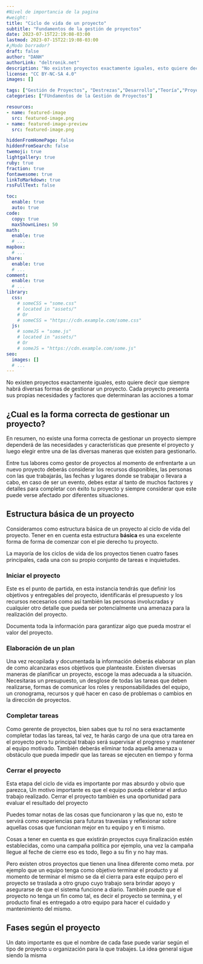 ```yaml
---
#Nivel de importancia de la pagina
#weight:
title: "Ciclo de vida de un proyecto"
subtitle: "Fundamentos de la gestión de proyectos"
date: 2023-07-15T22:19:08-03:00
lastmod: 2023-07-15T22:19:08-03:00
#¿Modo borrador?
draft: false
author: "DANH"
authorLink: "deltronik.net"
description: "No existen proyectos exactamente iguales, esto quiere decir que siempre habrá diversas formas de gestionar un proyecto. Cada proyecto presenta sus propias necesidades y factores que determinaran las acciones a tomar"
license: "CC BY-NC-SA 4.0"
images: []

tags: ["Gestión de Proyectos", "Destrezas","Desarrollo","Teoría","Proyecto","Fundamentos","Introducción"]
categories: ["FUndamentos de la Gestión de Proyectos"]

resources:
- name: featured-image
  src: featured-image.png
- name: featured-image-preview
  src: featured-image.png

hiddenFromHomePage: false
hiddenFromSearch: false
twemoji: true
lightgallery: true
ruby: true
fraction: true
fontawesome: true
linkToMarkdown: true
rssFullText: false

toc:
  enable: true
  auto: true
code:
  copy: true
  maxShownLines: 50
math:
  enable: true
  # ...
mapbox:
  # ...
share:
  enable: true
  # ...
comment:
  enable: true
  # ...
library:
  css:
    # someCSS = "some.css"
    # located in "assets/"
    # Or
    # someCSS = "https://cdn.example.com/some.css"
  js:
    # someJS = "some.js"
    # located in "assets/"
    # Or
    # someJS = "https://cdn.example.com/some.js"
seo:
  images: []
  # ...
---
```

No existen proyectos exactamente iguales, esto quiere decir que siempre habrá diversas formas de gestionar un proyecto. Cada proyecto presenta sus propias necesidades y factores que determinaran las acciones a tomar
<!--more-->

## ¿Cual es la forma correcta de gestionar un proyecto?

En resumen, no existe una forma correcta de gestionar un proyecto siempre dependerá de las necesidades y características que presente el proyecto y luego elegir entre una de las diversas maneras que existen para gestionarlo.

Entre tus labores como gestor de proyectos al momento de enfrentarte a un nuevo proyecto deberás considerar los recursos disponibles, las personas con las que trabajarás, las fechas y lugares donde se trabajar o llevara a cabo, en caso de ser un evento, debes estar al tanto de muchos factores y detalles para completar con éxito tu proyecto y siempre considerar que este puede verse afectado por diferentes situaciones.

## Estructura básica de un proyecto

Consideramos como estructura básica de un proyecto al ciclo de vida del proyecto. Tener en en cuenta esta estructura **básica** es una excelente forma de forma de comenzar con el pie derecho tu proyecto.

La mayoría de los ciclos de vida de los proyectos tienen cuatro fases principales, cada una con su propio conjunto de tareas e inquietudes.

### Iniciar el proyecto
  Este es el punto de partida, en esta instancia tendrás que definir los objetivos y entregables del proyecto, identificarás el presupuesto y los recursos necesarios como así también las personas involucradas y cualquier otro detalle que pueda ser potencialmente una amenaza para la realización del proyecto.

  Documenta toda la información para garantizar algo que pueda mostrar el valor del proyecto.

### Elaboración de un plan
  Una vez recopilada y documentada la información deberás elaborar un plan de como alcanzaras esos objetivos que planteaste.
  Existen diversas maneras de planificar un proyecto, escoge la mas adecuada a la situación.
  Necesitaras un presupuesto, un desglose de todas las tareas que deben realizarse, formas de comunicar los roles y responsabilidades del equipo, un cronograma, recursos y qué hacer en caso de problemas o cambios en la dirección de proyectos.

  ### Completar tareas
  Como gerente de proyectos, bien sabes que tu rol no sera exactamente completar todas las tareas, tal vez, te harás cargo de una que otra tarea en el proyecto pero tu principal trabajo será supervisar el progreso y mantener al equipo motivado. 
  También deberás eliminar toda aquella amenaza u obstáculo que pueda impedir que las tareas se ejecuten en tiempo y forma

  ### Cerrar el proyecto

  Esta etapa del ciclo de vida es importante por mas absurdo y obvio que parezca, Un motivo importante es que el equipo pueda celebrar el arduo trabajo realizado. Cerrar el proyecto también es una oportunidad para evaluar el resultado del proyecto

  Puedes tomar notas de las cosas que funcionaron y las que no, esto te servirá como experiencias para futuras travesías y reflexionar sobre aquellas cosas que funcionan mejor en tu equipo y en ti mismo.

  Cosas a tener en cuenta es que existirán proyectos cuya finalización estén establecidas, como una campaña política por ejemplo, una vez la campaña llegue al feche de cierre eso es todo, llego a su fin y no hay mas.

  Pero existen otros proyectos que tienen una línea diferente como meta. por ejemplo que un equipo tenga como objetivo terminar el producto y al momento de terminar el mismo se da el cierra para este equipo pero el proyecto se traslada a otro grupo cuyo trabajo sera brindar apoyo y asegurarse de que el sistema funcione a diario. También puede que el proyecto no tenga un fin como tal, es decir el proyecto se termina, y el producto final es entregado a otro equipo para hacer el cuidado y mantenimiento del mismo.

## Fases según el proyecto

Un dato importante es que el nombre de cada fase puede variar según el tipo de proyecto u organización para la que trabajes. La idea general sigue siendo la misma